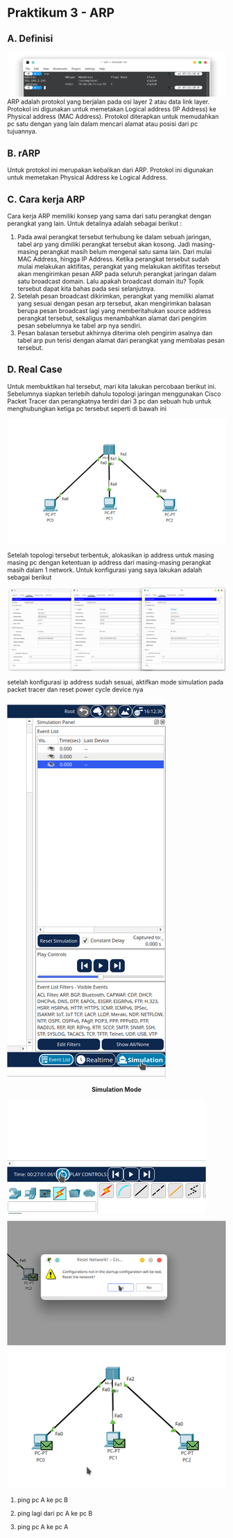 # Praktikum 3 - ARP
## A. Definisi
![arp](asset/3.arp.png "ARP")
ARP adalah protokol yang berjalan pada osi layer 2 atau data link layer. Protokol ini digunakan untuk memetakan Logical address (IP Address) ke Physical address (MAC Address). Protokol diterapkan untuk memudahkan pc satu dengan yang lain dalam mencari alamat atau posisi dari pc tujuannya.

## B. rARP
Untuk protokol ini merupakan kebalikan dari ARP. Protokol ini digunakan untuk memetakan Physical Address ke Logical Address.

## C. Cara kerja ARP
Cara kerja ARP memiliki konsep yang sama dari satu perangkat dengan perangkat yang lain. Untuk detailnya adalah sebagai berikut : 
1. Pada awal perangkat tersebut terhubung ke dalam sebuah jaringan, tabel arp yang dimiliki perangkat tersebut akan kosong. Jadi masing-masing perangkat masih belum mengenal satu sama lain. Dari mulai MAC Address, hingga IP Address. Ketika perangkat tersebut sudah mulai melakukan aktifitas, perangkat yang melakukan aktifitas tersebut akan mengirimkan pesan ARP pada seluruh perangkat jaringan dalam satu broadcast domain. Lalu apakah broadcast domain itu? Topik tersebut dapat kita bahas pada sesi selanjutnya.
2. Setelah pesan broadcast dikirimkan, perangkat yang memiliki alamat yang sesuai dengan pesan arp tersebut, akan mengirimkan balasan berupa pesan broadcast lagi yang memberitahukan source address perangkat tersebut, sekaligus menambahkan alamat dari pengirim pesan sebelumnya ke tabel arp nya sendiri.
3. Pesan balasan tersebut akhirnya diterima oleh pengirim asalnya dan tabel arp pun terisi dengan alamat dari perangkat yang membalas pesan tersebut.

## D. Real Case
Untuk membuktikan hal tersebut, mari kita lakukan percobaan berikut ini. Sebelumnya siapkan terlebih dahulu topologi jaringan menggunakan Cisco Packet Tracer dan perangkatnya terdiri dari 3 pc dan sebuah hub untuk menghubungkan ketiga pc tersebut seperti di bawah ini

![Topologi percobaan](asset/topologi.png)

Setelah topologi tersebut terbentuk, alokasikan ip address untuk masing masing pc dengan ketentuan ip address dari masing-masing perangkat masih dalam 1 network. Untuk konfigurasi yang saya lakukan adalah sebagai berikut

![ip configuration](asset/ip%20configuration.png)

setelah konfigurasi ip address sudah sesuai, aktifkan mode simulation pada packet tracer dan reset power cycle device nya

![simulation mode](asset/simulation.png)
<figcaption align = "center"><b>Simulation Mode</b></figcaption>

![powercycle](asset/power%20cycle1.png)

![reset power cycle](asset/powercycle2.png)

![hasil power cycle](asset/hasilpowercycle.png)


1. ping pc A ke pc B

2. ping lagi dari pc A ke pc B
3. ping pc A ke pc A